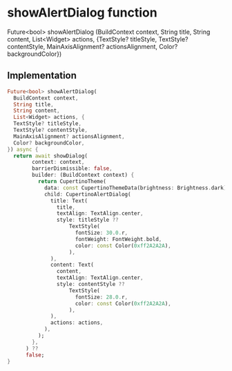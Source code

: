 


# showAlertDialog function










Future&lt;bool> showAlertDialog
(BuildContext context, String title, String content, List&lt;Widget> actions, {TextStyle? titleStyle, TextStyle? contentStyle, MainAxisAlignment? actionsAlignment, Color? backgroundColor})








## Implementation

```dart
Future<bool> showAlertDialog(
  BuildContext context,
  String title,
  String content,
  List<Widget> actions, {
  TextStyle? titleStyle,
  TextStyle? contentStyle,
  MainAxisAlignment? actionsAlignment,
  Color? backgroundColor,
}) async {
  return await showDialog(
        context: context,
        barrierDismissible: false,
        builder: (BuildContext context) {
          return CupertinoTheme(
            data: const CupertinoThemeData(brightness: Brightness.dark),
            child: CupertinoAlertDialog(
              title: Text(
                title,
                textAlign: TextAlign.center,
                style: titleStyle ??
                    TextStyle(
                      fontSize: 30.0.r,
                      fontWeight: FontWeight.bold,
                      color: const Color(0xff2A2A2A),
                    ),
              ),
              content: Text(
                content,
                textAlign: TextAlign.center,
                style: contentStyle ??
                    TextStyle(
                      fontSize: 28.0.r,
                      color: const Color(0xff2A2A2A),
                    ),
              ),
              actions: actions,
            ),
          );
        },
      ) ??
      false;
}
```







